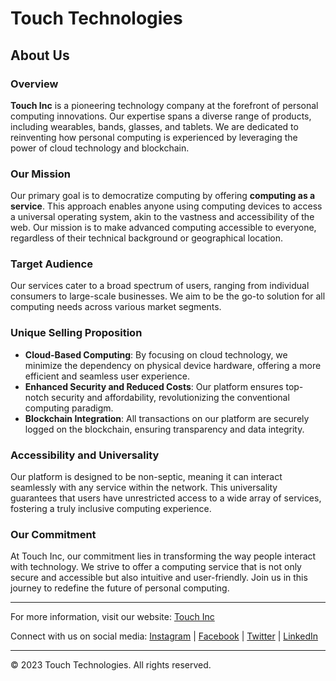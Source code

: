 # Touch Technologies

## About Us

### Overview
**Touch Inc** is a pioneering technology company at the forefront of personal computing innovations. Our expertise spans a diverse range of products, including wearables, bands, glasses, and tablets. We are dedicated to reinventing how personal computing is experienced by leveraging the power of cloud technology and blockchain.

### Our Mission
Our primary goal is to democratize computing by offering **computing as a service**. This approach enables anyone using computing devices to access a universal operating system, akin to the vastness and accessibility of the web. Our mission is to make advanced computing accessible to everyone, regardless of their technical background or geographical location.

### Target Audience
Our services cater to a broad spectrum of users, ranging from individual consumers to large-scale businesses. We aim to be the go-to solution for all computing needs across various market segments.

### Unique Selling Proposition
- **Cloud-Based Computing**: By focusing on cloud technology, we minimize the dependency on physical device hardware, offering a more efficient and seamless user experience.
- **Enhanced Security and Reduced Costs**: Our platform ensures top-notch security and affordability, revolutionizing the conventional computing paradigm.
- **Blockchain Integration**: All transactions on our platform are securely logged on the blockchain, ensuring transparency and data integrity.

### Accessibility and Universality
Our platform is designed to be non-septic, meaning it can interact seamlessly with any service within the network. This universality guarantees that users have unrestricted access to a wide array of services, fostering a truly inclusive computing experience.

### Our Commitment
At Touch Inc, our commitment lies in transforming the way people interact with technology. We strive to offer a computing service that is not only secure and accessible but also intuitive and user-friendly. Join us in this journey to redefine the future of personal computing.

---

For more information, visit our website: [Touch Inc](https://touchtechnologies.in/)

Connect with us on social media: [Instagram](touchtechnologies.pvt) | [Facebook](#) | [Twitter](#) | [LinkedIn](https://www.linkedin.com/company/touchtechnologies-pvt/)

---

© 2023 Touch Technologies. All rights reserved.
